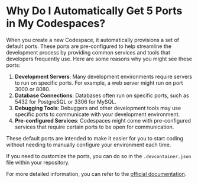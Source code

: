  # Why Do I Automatically Get 5 Ports in My Codespaces?

When you create a new Codespace, it automatically provisions a set of default ports. These ports are pre-configured to help streamline the development process by providing common services and tools that developers frequently use. Here are some reasons why you might see these ports:

1. **Development Servers**: Many development environments require servers to run on specific ports. For example, a web server might run on port 3000 or 8080.
2. **Database Connections**: Databases often run on specific ports, such as 5432 for PostgreSQL or 3306 for MySQL.
3. **Debugging Tools**: Debuggers and other development tools may use specific ports to communicate with your development environment.
4. **Pre-configured Services**: Codespaces might come with pre-configured services that require certain ports to be open for communication.

These default ports are intended to make it easier for you to start coding without needing to manually configure your environment each time.

If you need to customize the ports, you can do so in the `.devcontainer.json` file within your repository.

For more detailed information, you can refer to the [official documentation](https://docs.github.com/en/codespaces).
